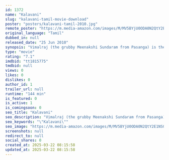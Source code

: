 ```yaml
---
id: 1372
name: "Kalavani"
slug: "kalavani-tamil-movie-download"
poster: "posters/kalavani-tamil-2010.jpg"
remote_poster: "https://m.media-amazon.com/images/M/MV5BYjU0ODA0N2QtY2E1NS00NDhmLTkwOTMtYjViODI1NTY1MDQwXkEyXkFqcGdeQXVyMTEzNzg0Mjkx._V1_SX300.jpg"
original_language: "Tamil"
dubbed_in: null
released_date: "25 Jun 2010"
synopsis: "Vimalraj (the grubby Meenakshi Sundaram from Pasanga) is the ill-behaved son of the gullible Saranya and her husband Ilavarasu. Vimalraj's financial needs are met by his susceptible mother, whom he either hoodwinks or intimidates ..."
type: "movie"
rating: "7.1"
imdbid: "tt1815775"
tmdbid: null
views: 0
likes: 0
dislikes: 0
author_id: 1
trailer_url: null
runtime: "144 min"
is_featured: 0
is_active: 1
is_comingsoon: 0
seo_title: "Kalavani"
seo_description: "Vimalraj (the grubby Meenakshi Sundaram from Pasanga) is the ill-behaved son of the gullible Saranya and her husband Ilavarasu. Vimalraj's financial needs are met by his susceptible mother, whom he either hoodwinks or intimidates ..."
seo_keywords: "\"Kalavani\""
seo_image: "https://m.media-amazon.com/images/M/MV5BYjU0ODA0N2QtY2E1NS00NDhmLTkwOTMtYjViODI1NTY1MDQwXkEyXkFqcGdeQXVyMTEzNzg0Mjkx._V1_SX300.jpg"
screenshots: null
redirect_to: null
social_shares: 0
created_at: 2025-03-22 08:15:58
updated_at: 2025-03-22 08:15:58
---
```


